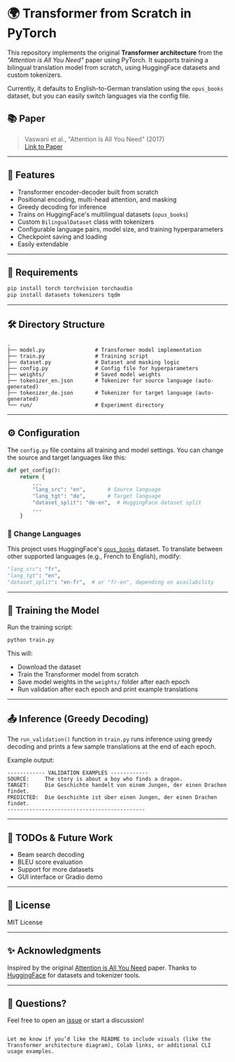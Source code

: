 

# 🌍 Transformer from Scratch in PyTorch

This repository implements the original **Transformer architecture** from the *"Attention is All You Need"* paper using PyTorch. It supports training a bilingual translation model from scratch, using HuggingFace datasets and custom tokenizers. 

Currently, it defaults to English-to-German translation using the `opus_books` dataset, but you can easily switch languages via the config file.

## 📚 Paper
> Vaswani et al., "Attention Is All You Need" (2017)  
> [Link to Paper](https://arxiv.org/abs/1706.03762)

---

## 🚀 Features

- Transformer encoder-decoder built from scratch
- Positional encoding, multi-head attention, and masking
- Greedy decoding for inference
- Trains on HuggingFace's multilingual datasets (`opus_books`)
- Custom `BilingualDataset` class with tokenizers
- Configurable language pairs, model size, and training hyperparameters
- Checkpoint saving and loading
- Easily extendable

---

## 🧾 Requirements

```bash
pip install torch torchvision torchaudio
pip install datasets tokenizers tqdm
````

---

## 🛠 Directory Structure

```
.
├── model.py                # Transformer model implementation
├── train.py                # Training script
├── dataset.py              # Dataset and masking logic
├── config.py               # Config file for hyperparameters
├── weights/                # Saved model weights
├── tokenizer_en.json       # Tokenizer for source language (auto-generated)
├── tokenizer_de.json       # Tokenizer for target language (auto-generated)
└── run/                    # Experiment directory
```

---

## ⚙️ Configuration

The `config.py` file contains all training and model settings. You can change the source and target languages like this:

```python
def get_config():
    return {
        ...
        "lang_src": "en",       # Source language
        "lang_tgt": "de",       # Target language
        "dataset_split": "de-en",  # HuggingFace dataset split
        ...
    }
```

### 🔄 Change Languages

This project uses HuggingFace's [`opus_books`](https://huggingface.co/datasets/opus_books) dataset.
To translate between other supported languages (e.g., French to English), modify:

```python
"lang_src": "fr",
"lang_tgt": "en",
"dataset_split": "en-fr",  # or "fr-en", depending on availability
```

---

## 🧪 Training the Model

Run the training script:

```bash
python train.py
```

This will:

* Download the dataset
* Train the Transformer model from scratch
* Save model weights in the `weights/` folder after each epoch
* Run validation after each epoch and print example translations

---

## 📤 Inference (Greedy Decoding)

The `run_validation()` function in `train.py` runs inference using greedy decoding and prints a few sample translations at the end of each epoch.

Example output:

```
------------ VALIDATION EXAMPLES ------------
SOURCE:     The story is about a boy who finds a dragon.
TARGET:     Die Geschichte handelt von einem Jungen, der einen Drachen findet.
PREDICTED:  Die Geschichte ist über einen Jungen, der einen Drachen findet.
--------------------------------------------
```

---

## 🧠 TODOs & Future Work

* Beam search decoding
* BLEU score evaluation
* Support for more datasets
* GUI interface or Gradio demo

---

## 📜 License

MIT License

---

## ✨ Acknowledgments

Inspired by the original [Attention is All You Need](https://arxiv.org/abs/1706.03762) paper.
Thanks to [HuggingFace](https://huggingface.co/) for datasets and tokenizer tools.

---

## 💬 Questions?

Feel free to open an [issue](https://github.com/your-repo/issues) or start a discussion!

```

Let me know if you’d like the README to include visuals (like the Transformer architecture diagram), Colab links, or additional CLI usage examples.
```
